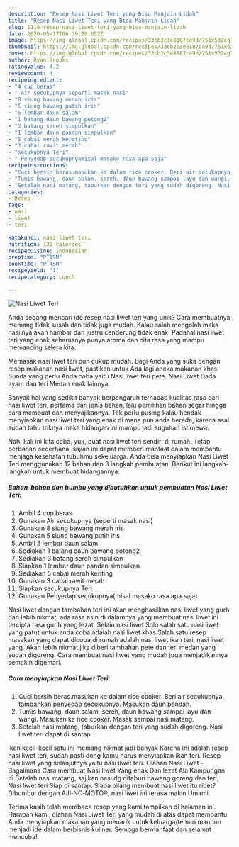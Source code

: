 ```yaml
---
description: "Resep Nasi Liwet Teri yang Bisa Manjain Lidah"
title: "Resep Nasi Liwet Teri yang Bisa Manjain Lidah"
slug: 1118-resep-nasi-liwet-teri-yang-bisa-manjain-lidah
date: 2020-05-17T06:39:26.852Z
image: https://img-global.cpcdn.com/recipes/33cb2c3e8187ca9d/751x532cq70/nasi-liwet-teri-foto-resep-utama.jpg
thumbnail: https://img-global.cpcdn.com/recipes/33cb2c3e8187ca9d/751x532cq70/nasi-liwet-teri-foto-resep-utama.jpg
cover: https://img-global.cpcdn.com/recipes/33cb2c3e8187ca9d/751x532cq70/nasi-liwet-teri-foto-resep-utama.jpg
author: Ryan Brooks
ratingvalue: 4.2
reviewcount: 4
recipeingredient:
- "4 cup beras"
- " Air secukupnya seperti masak nasi"
- "8 siung bawang merah iris"
- "5 siung bawang putih iris"
- "5 lembar daun salam"
- "1 batang daun bawang potong2"
- "3 batang sereh simpulkan"
- "1 lembar daun pandan simpulkan"
- "5 cabai merah keriting"
- "3 cabai rawit merah"
- "secukupnya Teri"
- " Penyedap secukupnyamisal masako rasa apa saja"
recipeinstructions:
- "Cuci bersih beras.masukan ke dalam rice cooker. Beri air secukupnya, tambahkan penyedap secukupnya. Masukan daun pandan."
- "Tumis bawang, daun salam, sereh, daun bawang sampai layu dan wangi. Masukan ke rice cooker. Masak sampai nasi matang."
- "Setelah nasi matang, taburkan dengan teri yang sudah digoreng. Nasi liwet teri dapat di santap."
categories:
- Resep
tags:
- nasi
- liwet
- teri

katakunci: nasi liwet teri 
nutrition: 121 calories
recipecuisine: Indonesian
preptime: "PT19M"
cooktime: "PT45M"
recipeyield: "1"
recipecategory: Lunch

---
```



![Nasi Liwet Teri](https://img-global.cpcdn.com/recipes/33cb2c3e8187ca9d/751x532cq70/nasi-liwet-teri-foto-resep-utama.jpg)

Anda sedang mencari ide resep nasi liwet teri yang unik? Cara membuatnya memang tidak susah dan tidak juga mudah. Kalau salah mengolah maka hasilnya akan hambar dan justru cenderung tidak enak. Padahal nasi liwet teri yang enak seharusnya punya aroma dan cita rasa yang mampu memancing selera kita.

Memasak nasi liwet teri pun cukup mudah. Bagi Anda yang suka dengan resep makanan nasi liwet, pastikan untuk Ada lagi aneka makanan khas Sunda yang perlu Anda coba yaitu Nasi liwet teri pete. Nasi Liwet Dada ayam dan teri Medan enak lainnya.

Banyak hal yang sedikit banyak berpengaruh terhadap kualitas rasa dari nasi liwet teri, pertama dari jenis bahan, lalu pemilihan bahan segar hingga cara membuat dan menyajikannya. Tak perlu pusing kalau hendak menyiapkan nasi liwet teri yang enak di mana pun anda berada, karena asal sudah tahu triknya maka hidangan ini mampu jadi suguhan istimewa.


Nah, kali ini kita coba, yuk, buat nasi liwet teri sendiri di rumah. Tetap berbahan sederhana, sajian ini dapat memberi manfaat dalam membantu menjaga kesehatan tubuhmu sekeluarga. Anda bisa menyiapkan Nasi Liwet Teri menggunakan 12 bahan dan 3 langkah pembuatan. Berikut ini langkah-langkah untuk membuat hidangannya.

<!--inarticleads1-->

##### Bahan-bahan dan bumbu yang dibutuhkan untuk pembuatan Nasi Liwet Teri:

1. Ambil 4 cup beras
1. Gunakan  Air secukupnya (seperti masak nasi)
1. Gunakan 8 siung bawang merah iris
1. Gunakan 5 siung bawang putih iris
1. Ambil 5 lembar daun salam
1. Sediakan 1 batang daun bawang potong2
1. Sediakan 3 batang sereh simpulkan
1. Siapkan 1 lembar daun pandan simpulkan
1. Sediakan 5 cabai merah keriting
1. Gunakan 3 cabai rawit merah
1. Siapkan secukupnya Teri
1. Gunakan  Penyedap secukupnya(misal masako rasa apa saja)


Nasi liwet dengan tambahan teri ini akan menghasilkan nasi liwet yang gurh dan lebih nikmat, ada rasa asin di dalamnya yang membuat nasi liwet ini tercipta rasa gurih yang lezat. Selain nasi liwet Solo salah satu nasi liwet yang patut untuk anda coba adalah nasi liwet khas Salah satu resep masakan yang dapat dicoba di rumah adalah nasi liwet ikan teri, nasi liwet yang. Akan lebih nikmat jika diberi tambahan pete dan teri medan yang sudah digoreng. Cara membuat nasi liwet yang mudah juga menjadikannya semakin digemari. 

<!--inarticleads2-->

##### Cara menyiapkan Nasi Liwet Teri:

1. Cuci bersih beras.masukan ke dalam rice cooker. Beri air secukupnya, tambahkan penyedap secukupnya. Masukan daun pandan.
1. Tumis bawang, daun salam, sereh, daun bawang sampai layu dan wangi. Masukan ke rice cooker. Masak sampai nasi matang.
1. Setelah nasi matang, taburkan dengan teri yang sudah digoreng. Nasi liwet teri dapat di santap.


Ikan kecil-kecil satu ini memang nikmat jadi banyak Karena ini adalah resep nasi liwet teri, sudah pasti dong kamu harus menyiapkan ikan teri. Resep nasi liwet yang selanjutnya yaitu nasi liwet teri. Olahan Nasi Liwet - Bagaimana Cara membuat Nasi liwet Yang enak Dan lezat Ala Kampungan di Setelah nasi matang, sajikan nasi dg ditaburi bawang goreng dan teri, Nasi liwet teri Siap di santap. Siapa bilang membuat nasi liwet itu ribet? Dibumbui dengan AJI‑NO‑MOTO®, nasi liwet ini terasa makin Umami. 

Terima kasih telah membaca resep yang kami tampilkan di halaman ini. Harapan kami, olahan Nasi Liwet Teri yang mudah di atas dapat membantu Anda menyiapkan makanan yang menarik untuk keluarga/teman maupun menjadi ide dalam berbisnis kuliner. Semoga bermanfaat dan selamat mencoba!

